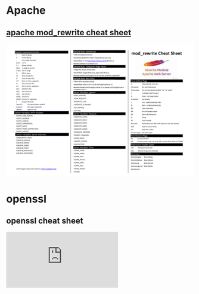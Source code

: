 # Apache

## [apache mod_rewrite cheat sheet](https://github.com/microscum/cheat-sheets/tree/main/files/mod_rewrite_cheatsheet.pdf)
![alt text ](https://github.com/microscum/cheat-sheets/blob/main/images/mod_rewrite-cheatsheet.png)

# openssl
## openssl cheat sheet
![alt text ](https://github.com/microscum/cheat-sheets/tree/main/files/apache_cheat-sheet.MD)

